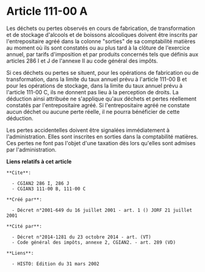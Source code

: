 # Article 111-00 A

Les déchets ou pertes observés en cours de fabrication, de transformation et de stockage d'alcools et de boissons alcooliques
doivent être inscrits par l'entrepositaire agréé dans la colonne "sorties" de sa comptabilité matières au moment où ils sont
constatés ou au plus tard à la clôture de l'exercice annuel, par tarifs d'imposition et par produits concernés tels que
définis aux articles 286 I et J de l'annexe II au code général des impôts.

Si ces déchets ou pertes se situent, pour les opérations de fabrication ou de transformation, dans la limite du taux annuel
prévu à l'article 111-00 B et pour les opérations de stockage, dans la limite du taux annuel prévu à l'article 111-00 C, ils
ne donnent pas lieu à la perception de droits. La déduction ainsi attribuée ne s'applique qu'aux déchets et pertes réellement
constatés par l'entrepositaire agréé. Si l'entrepositaire agréé ne constate aucun déchet ou aucune perte réelle, il ne pourra
bénéficier de cette déduction.

Les pertes accidentelles doivent être signalées immédiatement à l'administration. Elles sont inscrites en sorties dans la
comptabilité matières. Ces pertes ne font pas l'objet d'une taxation dès lors qu'elles sont admises par l'administration.

**Liens relatifs à cet article**

	**Cite**:

	  - CGIAN2 286 I, 286 J
	  - CGIAN3 111-00 B, 111-00 C

	**Créé par**:

	  - Décret n°2001-649 du 16 juillet 2001 - art. 1 () JORF 21 juillet 2001

	**Cité par**:

	  - Décret n°2014-1281 du 23 octobre 2014 - art. (VT)
	  - Code général des impôts, annexe 2, CGIAN2. - art. 289 (VD)

	**Liens**:

	  - HISTO: Edition du 31 mars 2002
